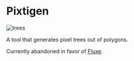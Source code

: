 # Pixtigen

![trees](http://i.imgur.com/xD6yFPM.png)

A tool that generates pixel trees out of polygons.

Currently abandoned in favor of [Fluxe](https://github.com/Anuken/Fluxe).
